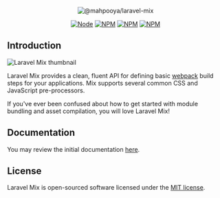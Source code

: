 <p align="center"><img src="https://laravel.com/assets/img/components/logo-mix.svg" alt="@mahpooya/laravel-mix"></p>

<p align="center">
<a href="https://www.npmjs.com/package/@mahpooya/laravel-mix"><img src="https://img.shields.io/node/v/laravel-mix.svg" alt="Node"></a>
<a href="https://www.npmjs.com/package/@mahpooya/laravel-mix"><img src="https://img.shields.io/npm/v/laravel-mix.svg" alt="NPM"></a>
<a href="https://npmcharts.com/compare/@mahpooya/laravel-mix?minimal=true"><img src="https://img.shields.io/npm/dt/laravel-mix.svg" alt="NPM"></a>
<a href="https://www.npmjs.com/package/@mahpooya/laravel-mix"><img src="https://img.shields.io/npm/l/laravel-mix.svg" alt="NPM"></a>
</p>

## Introduction

![Laravel Mix thumbnail](https://repository-images.githubusercontent.com/76991633/43a4fe80-025e-11eb-8b88-bf742e4412a7)


Laravel Mix provides a clean, fluent API for defining basic [webpack](http://github.com/webpack/webpack) build steps for your applications. Mix supports several common CSS and JavaScript pre-processors.

If you've ever been confused about how to get started with module bundling and asset compilation, you will love Laravel Mix!

## Documentation

You may review the initial documentation [here](docs/).

## License

Laravel Mix is open-sourced software licensed under the [MIT license](http://opensource.org/licenses/MIT).
